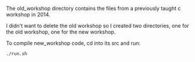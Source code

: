 The old_workshop directory contains the files from a previously taught c workshop in 2014.

I didn't want to delete the old workshop so I created two directories, one for the old workshop, one for the new workshop.

To compile new_workshop code, cd into its src and run: 

    ./run.sh
